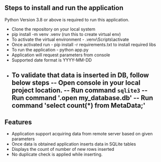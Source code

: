 ## Steps to install and run the application
Python Version 3.8 or above is required to run this application.

- Clone the repository on your local system
- pip install -m venv .venv (run this to create virtual env)
- To activate the virtual environment - .venv\Scripts\activate
- Once activated run - pip install -r requirements.txt to install required libs
- To run the application - python app.py
- Application will request parameters from console
- Supported date format is YYYY-MM-DD
- To validate that data is inserted in DB, follow below steps
  -- Open console in your local project location.
  -- Run command `sqlite3`
  -- Run command '.open my_database.db'
  -- Run command 'select count(*) from MetaData;'
  -- 


## Features

- Application support acquiring data from remote server based on given parameters
- Once data is obtained application inserts data in SQLite tables
- Displays the count of number of new rows inserted
- No duplicate check is applied while inserting. 
